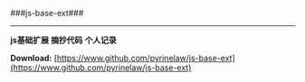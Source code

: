 ###js-base-ext###

---
**js基础扩展**
**摘抄代码**
**个人记录**

**Download:** [https://www.github.com/pyrinelaw/js-base-ext](https://www.github.com/pyrinelaw/js-base-ext)




